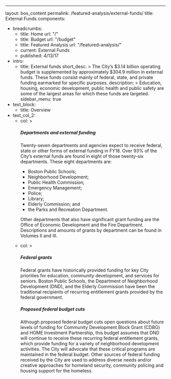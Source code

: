 ---
layout: bos_content
permalink: /featured-analysis/external-funds/
title: External Funds
components:
- breadcrumbs:
  - title: Home
    url: "/"
  - title: Budget
    url: "/budget"
  - title: Featured Analysis
    url: "/featured-analysis/"
  - current: External Funds
  - published: 4/13/17
- intro:
  - title: External funds
    short_desc: >
       The City’s $3.14 billion operating budget is supplemented by 
       approximately $304.9 million in external funds. These funds consist 
       mainly of federal, state, and private funding earmarked for specific 
       purposes. 
    description: >
       Education, housing, economic development, public health and public 
       safety are some of the largest areas for which these funds are targeted.
    sidebar_menu: true    
- text_block:
  - title: Overview
- text_col_2:
  - col: >
      <h5>Departments and external funding</h5>
      <p>Twenty-seven departments and agencies expect to receive federal, state 
      or other forms of external funding in FY18. Over 93% of the City’s external 
      funds are found in eight of those twenty-six departments. These eight departments 
      are:</p>
        <ul>
          <li>Boston Public Schools;</li>
          <li>Neighborhood Development;</li>
          <li>Public Health Commission;</li>
          <li>Emergency Management;</li>
          <li>Police;</li>
          <li>Library;</li>
          <li>Elderly Commission; and</li>
          <li>the Parks and Recreation Department.</li>
        </ul>
        <p>Other departments that also have significant grant funding are the Office 
        of Economic Development and the Fire Department. Descriptions and amounts of 
        grants by department can be found in Volumes II and III.</p>
  - col: >
      <h5>Federal grants</h5>
      <p>Federal grants have historically provided funding for key City priorities for 
      education, community development, and services for seniors. Boston Public Schools, 
      the Department of Neighborhood Development (DND), and the Elderly Commission have 
      been the traditional recipients of recurring entitlement grants provided by the 
      federal government.</p>
      <h5>Proposed federal budget cuts</h5>
      <p>Although proposed federal budget cuts open questions about future levels of 
      funding for Community Development Block Grant (CDBG) and HOME Investment Partnership, 
      this budget assumes that DND will continue to receive these recurring federal 
      entitlement grants, which provide funding for a variety of neighborhood development 
      activities. The City will advocate that these critical programs are maintained 
      in the federal budget. Other sources of federal funding received by the City are 
      used to address diverse needs and/or creative approaches for homeland security, 
      community policing and housing support for the homeless.</p>
